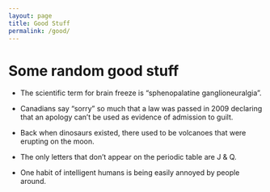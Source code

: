 ```yaml
---
layout: page
title: Good Stuff
permalink: /good/
---
```


# Some random good stuff
- The scientific term for brain freeze is “sphenopalatine ganglioneuralgia”.
          
- Canadians say “sorry” so much that a law was passed in 2009 declaring that an apology can’t be used as evidence of admission to guilt.
          
- Back when dinosaurs existed, there used to be volcanoes that were erupting on the moon.
         
- The only letters that don’t appear on the periodic table are J & Q.
         
- One habit of intelligent humans is being easily annoyed by people around.

